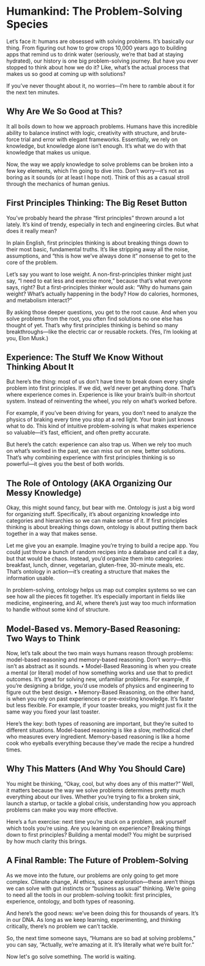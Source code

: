 # Humankind: The Problem-Solving Species

Let’s face it: humans are obsessed with solving problems. It’s basically our thing. From figuring out how to grow crops 10,000 years ago to building apps that remind us to drink water (seriously, we’re that bad at staying hydrated), our history is one big problem-solving journey. But have you ever stopped to think about how we do it? Like, what’s the actual process that makes us so good at coming up with solutions?

If you’ve never thought about it, no worries—I’m here to ramble about it for the next ten minutes.

## Why Are We So Good at This?

It all boils down to how we approach problems. Humans have this incredible ability to balance instinct with logic, creativity with structure, and brute-force trial and error with elegant frameworks. Essentially, we rely on knowledge, but knowledge alone isn’t enough. It’s what we do with that knowledge that makes us unique.

Now, the way we apply knowledge to solve problems can be broken into a few key elements, which I’m going to dive into. Don’t worry—it’s not as boring as it sounds (or at least I hope not). Think of this as a casual stroll through the mechanics of human genius.

## First Principles Thinking: The Big Reset Button

You’ve probably heard the phrase “first principles” thrown around a lot lately. It’s kind of trendy, especially in tech and engineering circles. But what does it really mean?

In plain English, first principles thinking is about breaking things down to their most basic, fundamental truths. It’s like stripping away all the noise, assumptions, and “this is how we’ve always done it” nonsense to get to the core of the problem.

Let’s say you want to lose weight. A non-first-principles thinker might just say, “I need to eat less and exercise more,” because that’s what everyone says, right? But a first-principles thinker would ask: “Why do humans gain weight? What’s actually happening in the body? How do calories, hormones, and metabolism interact?”

By asking those deeper questions, you get to the root cause. And when you solve problems from the root, you often find solutions no one else has thought of yet. That’s why first principles thinking is behind so many breakthroughs—like the electric car or reusable rockets. (Yes, I’m looking at you, Elon Musk.)

## Experience: The Stuff We Know Without Thinking About It

But here’s the thing: most of us don’t have time to break down every single problem into first principles. If we did, we’d never get anything done. That’s where experience comes in. Experience is like your brain’s built-in shortcut system. Instead of reinventing the wheel, you rely on what’s worked before.

For example, if you’ve been driving for years, you don’t need to analyze the physics of braking every time you stop at a red light. Your brain just knows what to do. This kind of intuitive problem-solving is what makes experience so valuable—it’s fast, efficient, and often pretty accurate.

But here’s the catch: experience can also trap us. When we rely too much on what’s worked in the past, we can miss out on new, better solutions. That’s why combining experience with first principles thinking is so powerful—it gives you the best of both worlds.

## The Role of Ontology (AKA Organizing Our Messy Knowledge)

Okay, this might sound fancy, but bear with me. Ontology is just a big word for organizing stuff. Specifically, it’s about organizing knowledge into categories and hierarchies so we can make sense of it. If first principles thinking is about breaking things down, ontology is about putting them back together in a way that makes sense.

Let me give you an example. Imagine you’re trying to build a recipe app. You could just throw a bunch of random recipes into a database and call it a day, but that would be chaos. Instead, you’d organize them into categories: breakfast, lunch, dinner, vegetarian, gluten-free, 30-minute meals, etc. That’s ontology in action—it’s creating a structure that makes the information usable.

In problem-solving, ontology helps us map out complex systems so we can see how all the pieces fit together. It’s especially important in fields like medicine, engineering, and AI, where there’s just way too much information to handle without some kind of structure.

## Model-Based vs. Memory-Based Reasoning: Two Ways to Think

Now, let’s talk about the two main ways humans reason through problems: model-based reasoning and memory-based reasoning. Don’t worry—this isn’t as abstract as it sounds.
	•	Model-Based Reasoning is when you create a mental (or literal) model of how something works and use that to predict outcomes. It’s great for solving new, unfamiliar problems. For example, if you’re designing a bridge, you’d use models of physics and engineering to figure out the best design.
	•	Memory-Based Reasoning, on the other hand, is when you rely on past experiences or pre-existing knowledge. It’s faster but less flexible. For example, if your toaster breaks, you might just fix it the same way you fixed your last toaster.

Here’s the key: both types of reasoning are important, but they’re suited to different situations. Model-based reasoning is like a slow, methodical chef who measures every ingredient. Memory-based reasoning is like a home cook who eyeballs everything because they’ve made the recipe a hundred times.

## Why This Matters (And Why You Should Care)

You might be thinking, “Okay, cool, but why does any of this matter?” Well, it matters because the way we solve problems determines pretty much everything about our lives. Whether you’re trying to fix a broken sink, launch a startup, or tackle a global crisis, understanding how you approach problems can make you way more effective.

Here’s a fun exercise: next time you’re stuck on a problem, ask yourself which tools you’re using. Are you leaning on experience? Breaking things down to first principles? Building a mental model? You might be surprised by how much clarity this brings.

## A Final Ramble: The Future of Problem-Solving

As we move into the future, our problems are only going to get more complex. Climate change, AI ethics, space exploration—these aren’t things we can solve with gut instincts or “business as usual” thinking. We’re going to need all the tools in our problem-solving toolkit: first principles, experience, ontology, and both types of reasoning.

And here’s the good news: we’ve been doing this for thousands of years. It’s in our DNA. As long as we keep learning, experimenting, and thinking critically, there’s no problem we can’t tackle.

So, the next time someone says, “Humans are so bad at solving problems,” you can say, “Actually, we’re amazing at it. It’s literally what we’re built for.”

Now let's go solve something. The world is waiting.

